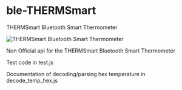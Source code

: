 # ble-THERMSmart
THERMSmart Bluetooth Smart Thermometer

![THERMSmart Bluetooth Smart Thermometer](https://github.com/heggenu/ble-THERMSmart-Sensor/blob/master/images/Rubicson_THERMSmart.jpg)

Non Official api for the THERMSmart Bluetooth Smart Thermometer

Test code in test.js

Documentation of decoding/parsing hex temperature in decode_temp_hex.js
